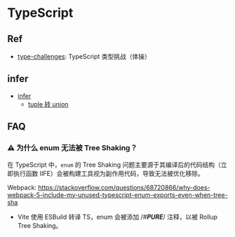 # TypeScript

## Ref

- [type-challenges](https://github.com/type-challenges/type-challenges): TypeScript 类型挑战（体操）

## infer

- [infer](https://jkchao.github.io/typescript-book-chinese/tips/infer.html#%E4%BB%8B%E7%BB%8D)
  - [tuple 转 union](https://jkchao.github.io/typescript-book-chinese/tips/infer.html#%E4%B8%80%E4%BA%9B%E7%94%A8%E4%BE%8B)

## FAQ

### ⚠️ 为什么 enum 无法被 Tree Shaking？

在 TypeScript 中，`enum` 的 Tree Shaking 问题主要源于其编译后的代码结构（立即执行函数 IIFE）会被构建工具视为副作用代码，导致无法被优化移除。

Webpack: https://stackoverflow.com/questions/68720866/why-does-webpack-5-include-my-unused-typescript-enum-exports-even-when-tree-sha

- Vite 使用 ESBuild 转译 TS，enum 会被添加 /*#__PURE__*/ 注释，以被 Rollup Tree Shaking。
